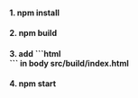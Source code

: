 

<h4>1. npm install</h4>
<h4>2. npm build</h4>
<h4>3. add  ```html <div id="root"></div> ``` in body src/build/index.html
<h4>4. npm start</h4>
